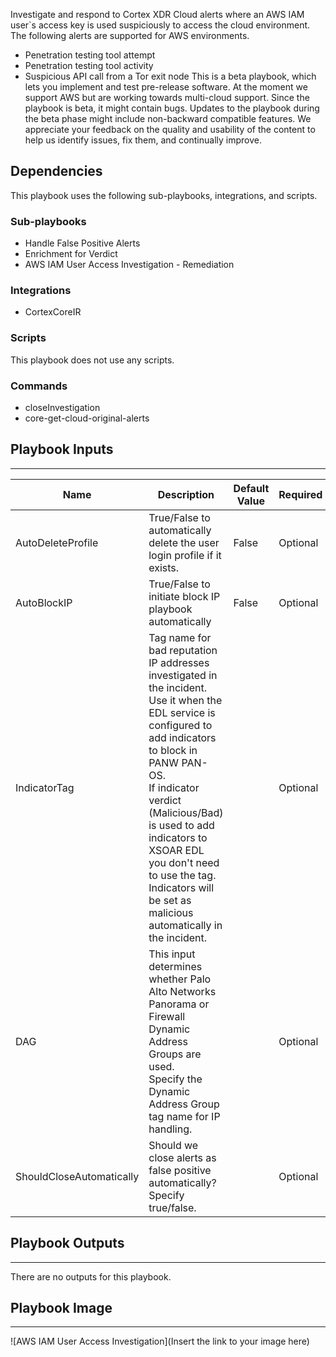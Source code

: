 Investigate and respond to Cortex XDR Cloud alerts where an AWS IAM user`s access key is used suspiciously to access the cloud environment. 
The following alerts are supported for AWS environments.
- Penetration testing tool attempt
- Penetration testing tool activity
- Suspicious API call from a Tor exit node
 This is a beta playbook, which lets you implement and test pre-release software. At the moment we support AWS but are working towards multi-cloud support. Since the playbook is beta, it might contain bugs. Updates to the playbook during the beta phase might include non-backward compatible features. We appreciate your feedback on the quality and usability of the content to help us identify issues, fix them, and continually improve.


## Dependencies
This playbook uses the following sub-playbooks, integrations, and scripts.

### Sub-playbooks
* Handle False Positive Alerts
* Enrichment for Verdict
* AWS IAM User Access Investigation - Remediation

### Integrations
* CortexCoreIR

### Scripts
This playbook does not use any scripts.

### Commands
* closeInvestigation
* core-get-cloud-original-alerts

## Playbook Inputs
---

| **Name** | **Description** | **Default Value** | **Required** |
| --- | --- | --- | --- |
| AutoDeleteProfile | True/False to automatically delete the user login profile if it exists. | False | Optional |
| AutoBlockIP | True/False to initiate block IP playbook automatically  | False | Optional |
| IndicatorTag | Tag name for bad reputation IP addresses investigated in the incident.<br/>Use it when the EDL service is configured to add indicators to block in PANW PAN-OS.<br/>If indicator verdict \(Malicious/Bad\) is used to add indicators to XSOAR EDL you don't need to use the tag. Indicators will be set as malicious automatically in the incident. |  | Optional |
| DAG | This input determines whether Palo Alto Networks Panorama or Firewall Dynamic Address Groups are used.<br/>Specify the Dynamic Address Group tag name for IP handling. |  | Optional |
| ShouldCloseAutomatically | Should we close alerts as false positive automatically? Specify true/false. |  | Optional |

## Playbook Outputs
---
There are no outputs for this playbook.

## Playbook Image
---
![AWS IAM User Access Investigation](Insert the link to your image here)